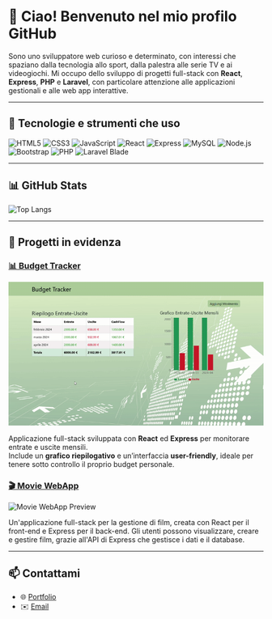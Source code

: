 # 👋 Ciao! Benvenuto nel mio profilo GitHub

Sono uno sviluppatore web curioso e determinato, con interessi che spaziano dalla tecnologia allo sport, dalla palestra alle serie TV e ai videogiochi.
Mi occupo dello sviluppo di progetti full-stack con **React**, **Express**, **PHP** e **Laravel**, con particolare attenzione alle applicazioni gestionali e alle web app interattive.

---

## 🧰 Tecnologie e strumenti che uso

![HTML5](https://img.shields.io/badge/-HTML5-E34F26?logo=html5&logoColor=fff&style=flat-square)
![CSS3](https://img.shields.io/badge/-CSS3-1572B6?logo=css3&logoColor=fff&style=flat-square)
![JavaScript](https://img.shields.io/badge/-JavaScript-F7DF1E?logo=javascript&logoColor=000&style=flat-square)
![React](https://img.shields.io/badge/-React-61DAFB?logo=react&logoColor=000&style=flat-square)
![Express](https://img.shields.io/badge/-Express-000000?logo=express&logoColor=fff&style=flat-square)
![MySQL](https://img.shields.io/badge/-MySQL-4479A1?logo=mysql&logoColor=fff&style=flat-square)
![Node.js](https://img.shields.io/badge/-Node.js-339933?logo=node.js&logoColor=fff&style=flat-square)
![Bootstrap](https://img.shields.io/badge/-Bootstrap-7952B3?logo=bootstrap&logoColor=fff&style=flat-square)
![PHP](https://img.shields.io/badge/-PHP-777BB4?logo=php&logoColor=fff&style=flat-square)
![Laravel Blade](https://img.shields.io/badge/-Blade-E74430?logo=laravel&logoColor=fff&style=flat-square)

---

## 📊 GitHub Stats

![Top Langs](https://github-readme-stats.vercel.app/api/top-langs/?username=giovannidibello&layout=compact&theme=radical)

---

## 🚀 Progetti in evidenza

### [📊 Budget Tracker](https://github.com/giovannidibello/budget-tracker)
![Budget Tracker Preview](https://github.com/giovannidibello/budget-tracker/raw/main/frontend/public/BudgetTrackerPreview.gif)

Applicazione full-stack sviluppata con **React** ed **Express** per monitorare entrate e uscite mensili.  
Include un **grafico riepilogativo** e un’interfaccia **user-friendly**, ideale per tenere sotto controllo il proprio budget personale.

### [🎬 Movie WebApp](https://github.com/giovannidibello/webapp-react)
![Movie WebApp Preview](https://github.com/giovannidibello/webapp-react/blob/main/public/preview.png)

Un'applicazione full-stack per la gestione di film, creata con React per il front-end e Express per il back-end.
Gli utenti possono visualizzare, creare e gestire film, grazie all'API di Express che gestisce i dati e il database.

---

## 📫 Contattami

- 🌐 [Portfolio](https://github.com/giovannidibello)
- ✉️ [Email](mailto:dibellogio@gmail.com)


